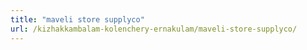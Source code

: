 ```yaml
---
title: "maveli store supplyco"
url: /kizhakkambalam-kolenchery-ernakulam/maveli-store-supplyco/
---
```

